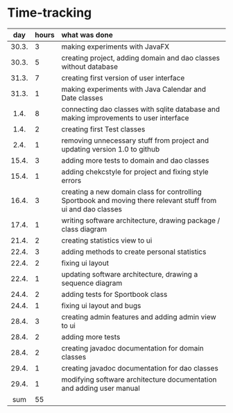 # Time-tracking

| day | hours | what was done |
| :----:|:-----| :-----|
| 30.3. | 3    | making experiments with JavaFX |
| 30.3. | 5    | creating project, adding domain and dao classes without database |
| 31.3. | 7    | creating first version of user interface |
| 31.3. | 1    | making experiments with Java Calendar and Date classes |
| 1.4.  | 8    | connecting dao classes with sqlite database and making improvements to user interface |
| 1.4.  | 2    | creating first Test classes |
| 2.4.  | 1    | removing unnecessary stuff from project and updating version 1.0 to github |
| 15.4. | 3    | adding more tests to domain and dao classes |
| 15.4. | 1    | adding chekcstyle for project and fixing style errors |
| 16.4. | 3    | creating a new domain class for controlling Sportbook and moving there relevant stuff from ui and dao classes |
| 17.4. | 1    | writing software architecture, drawing package / class diagram |
| 21.4. | 2    | creating statistics view to ui |
| 22.4. | 3    | adding methods to create personal statistics |
| 22.4. | 2    | fixing ui layout |
| 22.4. | 1    | updating software architecture, drawing a sequence diagram |
| 24.4. | 2    | adding tests for Sportbook class |
| 24.4. | 1    | fixing ui layout and bugs |
| 28.4. | 3    | creating admin features and adding admin view to ui |
| 28.4. | 2    | adding more tests |
| 28.4. | 2    | creating javadoc documentation for domain classes |
| 29.4. | 1    | creating javadoc documentation for dao classes |
| 29.4. | 1    | modifying software architecture documentation and adding user manual |
| sum   | 55   |    |
